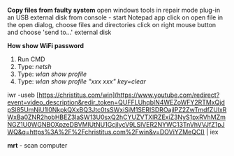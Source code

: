 **Copy files from faulty system**
open windows tools in repair mode
plug-in an USB external disk
from console - start Notepad app
click on open file
in the open dialog, choose files and directories
click on right mouse button and choose 'send to...' external disk

**How show WiFi password**
1. Run CMD
2. Type: *netsh*
3. Type: *wlan show profile*
4. Type: *wlan show profile "xxx xxx" key=clear*


iwr -useb [https://christitus.com/win](https://www.youtube.com/redirect?event=video_description&redir_token=QUFFLUhqblN4WEZoWFY2RTMxQjdpSl85UmNiU1l0NkpkQXxBQ3Jtc0tsSWxiSjM1SERISDROajlPZ2ZwTmdfZUlxRWxBa0ZNR2hobHBEZ3laSW13U0sxQ2hCYUZVTXlRZExiZ3NyS1pxRVhMZmNGZ1U0WGNBOXpzeDBVMlUtNU1GcjIycV9LSlVER2NYWC13TnVhVVJfZ1pJWQ&q=https%3A%2F%2Fchristitus.com%2Fwin&v=DOViYZMeQCI) | iex


**mrt** - scan computer 